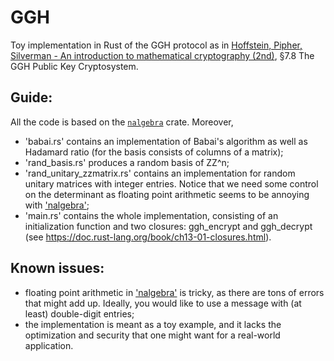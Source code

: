 # GGH
Toy implementation in Rust of the GGH protocol as in [Hoffstein, Pipher, Silverman - An introduction to mathematical cryptography (2nd)](https://link.springer.com/book/10.1007/978-0-387-77993-5), §7.8 The GGH Public Key Cryptosystem.

## Guide:
All the code is based on the [`nalgebra`](https://docs.rs/nalgebra/latest/nalgebra/) crate. Moreover,
- 'babai.rs' contains an implementation of Babai's algorithm as well as Hadamard ratio (for the basis consists of columns of a matrix);
- 'rand_basis.rs' produces a random basis of ZZ^n;
- 'rand_unitary_zzmatrix.rs' contains an implementation for random unitary matrices with integer entries. Notice that we need some control on the determinant as floating point arithmetic seems to be annoying with ['nalgebra'](https://docs.rs/nalgebra/latest/nalgebra/);
- 'main.rs' contains the whole implementation, consisting of an initialization function and two closures: ggh_encrypt and ggh_decrypt (see https://doc.rust-lang.org/book/ch13-01-closures.html). 

## Known issues:
- floating point arithmetic in ['nalgebra'](https://docs.rs/nalgebra/latest/nalgebra/) is tricky, as there are tons of errors that might add up. Ideally, you would like to use a message with (at least) double-digit entries;
- the implementation is meant as a toy example, and it lacks the optimization and security that one might want for a real-world application.
